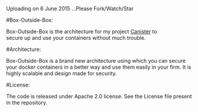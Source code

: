 Uploading on 6 June 2015 ...Please Fork/Watch/Star

#Box-Outside-Box:

Box-Outside-Box is the architecture for my project [Canister](https://www.github.com/ramitsurana05/canister) to   
secure up and use your containers without much trouble.

#Architecture:

Box-Outside-Box is a brand new architecture using which you can secure your docker containers
in a better way and use them easily in your firm. It is highly scalable and design made for security.
  
#License:

The code is released under Apache 2.0 license. See the 
License file present in the repository.
